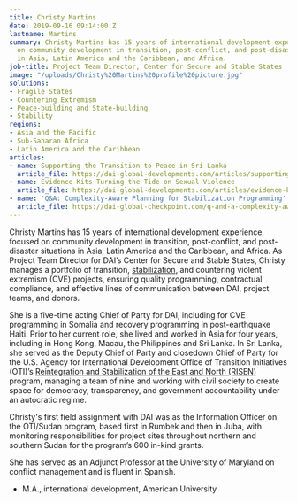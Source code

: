 ```yaml
---
title: Christy Martins
date: 2019-09-16 09:14:00 Z
lastname: Martins
summary: Christy Martins has 15 years of international development experience, focused
  on community development in transition, post-conflict, and post-disaster situations
  in Asia, Latin America and the Caribbean, and Africa.
job-title: Project Team Director, Center for Secure and Stable States
image: "/uploads/Christy%20Martins%20profile%20picture.jpg"
solutions:
- Fragile States
- Countering Extremism
- Peace-building and State-building
- Stability
regions:
- Asia and the Pacific
- Sub-Saharan Africa
- Latin America and the Caribbean
articles:
- name: Supporting the Transition to Peace in Sri Lanka
  article_file: https://dai-global-developments.com/articles/supporting-the-transition-to-peace-in-sri-lanka
- name: Evidence Kits Turning the Tide on Sexual Violence
  article_file: https://dai-global-developments.com/articles/evidence-kits-turning-the-tide-on-sexual-violence.html
- name: 'Q&A: Complexity-Aware Planning for Stabilization Programming'
  article_file: https://dai-global-checkpoint.com/q-and-a-complexity-aware-planning-for-stabilization-programming.html
---
```


Christy Martins has 15 years of international development experience, focused on community development in transition, post-conflict, and post-disaster situations in Asia, Latin America and the Caribbean, and Africa. As Project Team Director for DAI’s Center for Secure and Stable States, Christy manages a portfolio of transition, [stabilization](https://dai-global-checkpoint.com/q-and-a-complexity-aware-planning-for-stabilization-programming.html), and countering violent extremism (CVE) projects, ensuring quality programming, contractual compliance, and effective lines of communication between DAI, project teams, and donors. 

She is a five-time acting Chief of Party for DAI, including for CVE programming in Somalia and recovery programming in post-earthquake Haiti. Prior to her current role, she lived and worked in Asia for four years, including in Hong Kong, Macau, the Philippines and Sri Lanka. In Sri Lanka, she served as the Deputy Chief of Party and closedown Chief of Party for the U.S. Agency for International Development Office of Transition Initiatives (OTI)’s [Reintegration and Stabilization of the East and North (RISEN)](https://www.dai.com/our-work/projects/sri-lanka-reintegration-and-stabilization-east-and-north-risen) program, managing a team of nine and working with civil society to create space for democracy, transparency, and government accountability under an autocratic regime. 

Christy's first field assignment with DAI was as the Information Officer on the OTI/Sudan program, based first in Rumbek and then in Juba, with monitoring responsibilities for project sites throughout northern and southern Sudan for the program’s 600 in-kind grants.

She has served as an Adjunct Professor at the University of Maryland on conflict management and is fluent in Spanish.

* M.A., international development, American University 